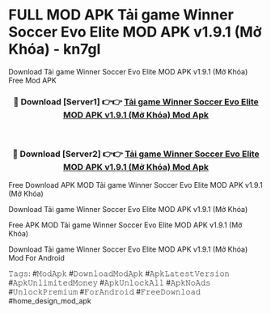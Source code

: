 # FULL MOD APK Tải game Winner Soccer Evo Elite MOD APK v1.9.1 (Mở Khóa) - kn7gl
Download Tải game Winner Soccer Evo Elite MOD APK v1.9.1 (Mở Khóa) Free Mod APK

<div align="center">
<h3>🔴 Download [Server1] 👉👉 <a href="https://apk-comot.site?title=Tải_game_Winner_Soccer_Evo_Elite_MOD_APK_v1.9.1_(Mở_Khóa)">Tải game Winner Soccer Evo Elite MOD APK v1.9.1 (Mở Khóa) Mod Apk</a></h3><br>

<h3>🔴 Download [Server2] 👉👉 <a href="https://apk-comot.site?title=Tải_game_Winner_Soccer_Evo_Elite_MOD_APK_v1.9.1_(Mở_Khóa)">Tải game Winner Soccer Evo Elite MOD APK v1.9.1 (Mở Khóa) Mod Apk</a></h3>
</div>


Free Download APK MOD Tải game Winner Soccer Evo Elite MOD APK v1.9.1 (Mở Khóa)

Download Tải game Winner Soccer Evo Elite MOD APK v1.9.1 (Mở Khóa) 

Free APK MOD Tải game Winner Soccer Evo Elite MOD APK v1.9.1 (Mở Khóa) 

Download Tải game Winner Soccer Evo Elite MOD APK v1.9.1 (Mở Khóa) Mod For Android

𝚃𝚊𝚐𝚜: #𝙼𝚘𝚍𝙰𝚙𝚔 #𝙳𝚘𝚠𝚗𝚕𝚘𝚊𝚍𝙼𝚘𝚍𝙰𝚙𝚔 #𝙰𝚙𝚔𝙻𝚊𝚝𝚎𝚜𝚝𝚅𝚎𝚛𝚜𝚒𝚘𝚗 #𝙰𝚙𝚔𝚄𝚗𝚕𝚒𝚖𝚒𝚝𝚎𝚍𝙼𝚘𝚗𝚎𝚢 #𝙰𝚙𝚔𝚄𝚗𝚕𝚘𝚌𝚔𝙰𝚕𝚕 #𝙰𝚙𝚔𝙽𝚘𝙰𝚍𝚜 #𝚄𝚗𝚕𝚘𝚌𝚔𝙿𝚛𝚎𝚖𝚒𝚞𝚖 #𝙵𝚘𝚛𝙰𝚗𝚍𝚛𝚘𝚒𝚍 #𝙵𝚛𝚎𝚎𝙳𝚘𝚠𝚗𝚕𝚘𝚊𝚍 #home_design_mod_apk